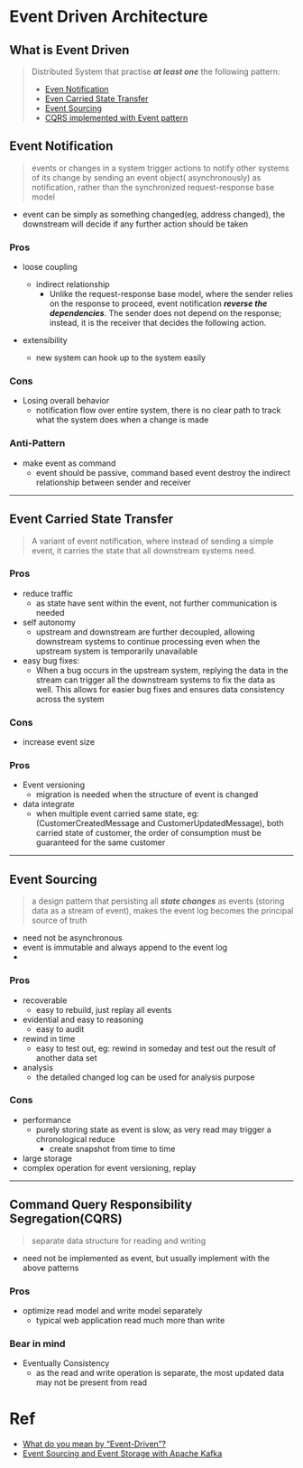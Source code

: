 # Event Driven Architecture

## What is Event Driven

> Distributed System that practise **_at least one_** the following pattern:
> - [Even Notification](#event-notification)
> - [Even Carried State Transfer](#event-carried-state-transfer)
> - [Event Sourcing](#event-sourcing)
> - [CQRS implemented with Event pattern](#command-query-responsibility-segregationcqrs)

## Event Notification

> events or changes in a system trigger actions to notify other systems of its change by sending an event object(
> asynchronously) as notification, rather than the synchronized request-response base model

- event can be simply as something changed(eg, address changed), the downstream will decide if any further action
  should be taken

### Pros

- loose coupling
    - indirect relationship
        - Unlike the request-response base model, where the sender relies on the response to proceed, event notification
          **_reverse the dependencies_**. The sender does not depend on the response; instead, it is the receiver that
          decides the following action.

- extensibility
    - new system can hook up to the system easily

### Cons

- Losing overall behavior
    - notification flow over entire system, there is no clear path to track what the system does when a change is made

### Anti-Pattern

- make event as command
    - event should be passive, command based event destroy the indirect relationship between sender and receiver

---

## Event Carried State Transfer

> A variant of event notification, where instead of sending a simple event, it carries the state that all downstream
> systems need.

### Pros

- reduce traffic
    - as state have sent within the event, not further communication is needed
- self autonomy
    - upstream and downstream are further decoupled, allowing downstream systems to continue processing even when the
      upstream system is temporarily unavailable
- easy bug fixes:
    - When a bug occurs in the upstream system, replying the data in the stream can trigger all the downstream systems
      to fix the data as well. This allows for easier bug fixes and ensures data consistency across the system

### Cons

- increase event size

### Pros

- Event versioning
    - migration is needed when the structure of event is changed
- data integrate
    - when multiple event carried same state, eg:(CustomerCreatedMessage and CustomerUpdatedMessage), both carried state
      of customer, the order of consumption must be guaranteed for the same customer

---

## Event Sourcing

> a design pattern that persisting all **_state changes_** as events (storing data as a stream of event), makes the
> event log becomes the principal source of truth

- need not be asynchronous
- event is immutable and always append to the event log
-

### Pros

- recoverable
    - easy to rebuild, just replay all events
- evidential and easy to reasoning
    - easy to audit
- rewind in time
    - easy to test out, eg: rewind in someday and test out the result of another data set
- analysis
    - the detailed changed log can be used for analysis purpose

### Cons

- performance
    - purely storing state as event is slow, as very read may trigger a chronological reduce
        - create snapshot from time to time
- large storage
- complex operation for event versioning, replay

---

## Command Query Responsibility Segregation(CQRS)

> separate data structure for reading and writing

- need not be implemented as event, but usually implement with the above patterns

### Pros

- optimize read model and write model separately
    - typical web application read much more than write

### Bear in mind

- Eventually Consistency
    - as the read and write operation is separate, the most updated data may not be present from read

# Ref

- [What do you mean by “Event-Driven”?](https://martinfowler.com/articles/201701-event-driven.html)
- [Event Sourcing and Event Storage with Apache Kafka](https://www.youtube.com/playlist?list=PLa7VYi0yPIH1TXGUoSUqXgPMD2SQXEXxj)